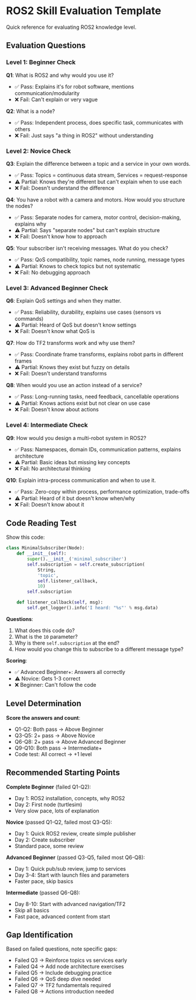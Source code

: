 # ROS2 Skill Evaluation Template

Quick reference for evaluating ROS2 knowledge level.

## Evaluation Questions

### Level 1: Beginner Check

**Q1**: What is ROS2 and why would you use it?
- ✅ Pass: Explains it's for robot software, mentions communication/modularity
- ❌ Fail: Can't explain or very vague

**Q2**: What is a node?
- ✅ Pass: Independent process, does specific task, communicates with others
- ❌ Fail: Just says "a thing in ROS2" without understanding

### Level 2: Novice Check

**Q3**: Explain the difference between a topic and a service in your own words.
- ✅ Pass: Topics = continuous data stream, Services = request-response
- ⚠️ Partial: Knows they're different but can't explain when to use each
- ❌ Fail: Doesn't understand the difference

**Q4**: You have a robot with a camera and motors. How would you structure the nodes?
- ✅ Pass: Separate nodes for camera, motor control, decision-making, explains why
- ⚠️ Partial: Says "separate nodes" but can't explain structure
- ❌ Fail: Doesn't know how to approach

**Q5**: Your subscriber isn't receiving messages. What do you check?
- ✅ Pass: QoS compatibility, topic names, node running, message types
- ⚠️ Partial: Knows to check topics but not systematic
- ❌ Fail: No debugging approach

### Level 3: Advanced Beginner Check

**Q6**: Explain QoS settings and when they matter.
- ✅ Pass: Reliability, durability, explains use cases (sensors vs commands)
- ⚠️ Partial: Heard of QoS but doesn't know settings
- ❌ Fail: Doesn't know what QoS is

**Q7**: How do TF2 transforms work and why use them?
- ✅ Pass: Coordinate frame transforms, explains robot parts in different frames
- ⚠️ Partial: Knows they exist but fuzzy on details
- ❌ Fail: Doesn't understand transforms

**Q8**: When would you use an action instead of a service?
- ✅ Pass: Long-running tasks, need feedback, cancellable operations
- ⚠️ Partial: Knows actions exist but not clear on use case
- ❌ Fail: Doesn't know about actions

### Level 4: Intermediate Check

**Q9**: How would you design a multi-robot system in ROS2?
- ✅ Pass: Namespaces, domain IDs, communication patterns, explains architecture
- ⚠️ Partial: Basic ideas but missing key concepts
- ❌ Fail: No architectural thinking

**Q10**: Explain intra-process communication and when to use it.
- ✅ Pass: Zero-copy within process, performance optimization, trade-offs
- ⚠️ Partial: Heard of it but doesn't know when/why
- ❌ Fail: Doesn't know about it

## Code Reading Test

Show this code:

```python
class MinimalSubscriber(Node):
    def __init__(self):
        super().__init__('minimal_subscriber')
        self.subscription = self.create_subscription(
            String,
            'topic',
            self.listener_callback,
            10)
        self.subscription

    def listener_callback(self, msg):
        self.get_logger().info('I heard: "%s"' % msg.data)
```

**Questions**:
1. What does this code do?
2. What is the `10` parameter?
3. Why is there `self.subscription` at the end?
4. How would you change this to subscribe to a different message type?

**Scoring**:
- ✅ Advanced Beginner+: Answers all correctly
- ⚠️ Novice: Gets 1-3 correct
- ❌ Beginner: Can't follow the code

## Level Determination

**Score the answers and count**:
- Q1-Q2: Both pass → Above Beginner
- Q3-Q5: 2+ pass → Above Novice
- Q6-Q8: 2+ pass → Above Advanced Beginner
- Q9-Q10: Both pass → Intermediate+
- Code test: All correct → +1 level

## Recommended Starting Points

**Complete Beginner** (failed Q1-Q2):
- Day 1: ROS2 installation, concepts, why ROS2
- Day 2: First node (turtlesim)
- Very slow pace, lots of explanation

**Novice** (passed Q1-Q2, failed most Q3-Q5):
- Day 1: Quick ROS2 review, create simple publisher
- Day 2: Create subscriber
- Standard pace, some review

**Advanced Beginner** (passed Q3-Q5, failed most Q6-Q8):
- Day 1: Quick pub/sub review, jump to services
- Day 3-4: Start with launch files and parameters
- Faster pace, skip basics

**Intermediate** (passed Q6-Q8):
- Day 8-10: Start with advanced navigation/TF2
- Skip all basics
- Fast pace, advanced content from start

## Gap Identification

Based on failed questions, note specific gaps:
- Failed Q3 → Reinforce topics vs services early
- Failed Q4 → Add node architecture exercises
- Failed Q5 → Include debugging practice
- Failed Q6 → QoS deep dive needed
- Failed Q7 → TF2 fundamentals required
- Failed Q8 → Actions introduction needed
